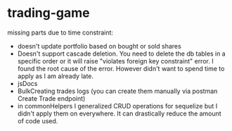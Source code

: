 # trading-game

missing parts due to time constraint:
- doesn't update portfolio based on bought or sold shares
- Doesn't support cascade deletion. You need to delete the db tables in a specific order or it will raise "violates foreign key constraint" error. I found the root cause of the error. However didn't want to spend time to apply as I am already late.
- jsDocs
- BulkCreating trades logs (you can create them manually via postman Create Trade endpoint)
- in commonHelpers I generalized CRUD operations for sequelize but I didn't apply them on everywhere. It can drastically reduce the amount of code used.

